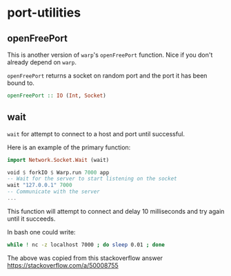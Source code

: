 # port-utilities

## openFreePort

This is another version of `warp`'s `openFreePort` function. Nice if you don't already depend on `warp`.

`openFreePort` returns a socket on random port and the port it has been bound to.

```haskell
openFreePort :: IO (Int, Socket)
```

## wait

`wait` for attempt to connect to a host and port until successful.

Here is an example of the primary function:

```haskell
import Network.Socket.Wait (wait)

void $ forkIO $ Warp.run 7000 app
-- Wait for the server to start listening on the socket
wait "127.0.0.1" 7000
-- Communicate with the server
...
```

This function will attempt to connect and delay 10 milliseconds and try again until it succeeds.

In bash one could write:

```bash
while ! nc -z localhost 7000 ; do sleep 0.01 ; done
```

The above was copied from this stackoverflow answer https://stackoverflow.com/a/50008755